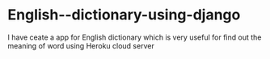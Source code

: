 # English--dictionary-using-django
I have ceate a app for English dictionary which is very useful for find out the meaning of word using Heroku cloud server
